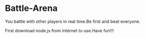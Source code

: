 # Battle-Arena
You battle with other players in real time.Be first and beat everyone.

First download node.js from internet to use.Have fun!!!
